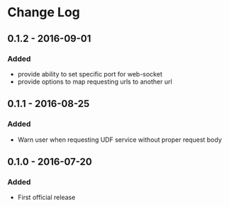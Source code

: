 # Change Log

## 0.1.2 - 2016-09-01
### Added
- provide ability to set specific port for web-socket
- provide options to map requesting urls to another url

## 0.1.1 - 2016-08-25
### Added
- Warn user when requesting UDF service without proper request body

## 0.1.0 - 2016-07-20
### Added
- First official release
